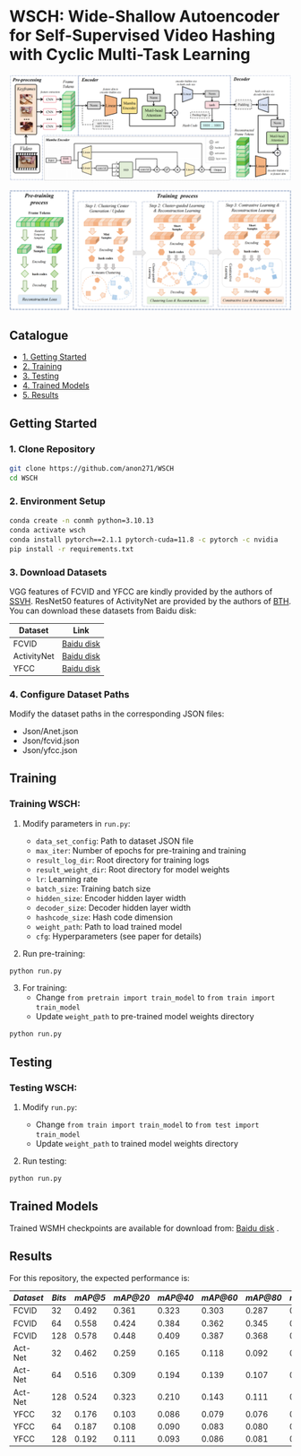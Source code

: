 # WSCH: Wide-Shallow Autoencoder for Self-Supervised Video Hashing with Cyclic Multi-Task Learning

![](figure/model.png)

![](figure/train.png)


## Catalogue <br> 
* [1. Getting Started](#Getting-Started)
* [2. Training](#Training)
* [3. Testing](#Testing)
* [4. Trained Models](#Trained-Models)
* [5. Results](#Results)


## Getting Started

### 1. Clone Repository
```bash
git clone https://github.com/anon271/WSCH
cd WSCH
```

### 2. Environment Setup
```bash
conda create -n conmh python=3.10.13
conda activate wsch
conda install pytorch==2.1.1 pytorch-cuda=11.8 -c pytorch -c nvidia
pip install -r requirements.txt
```

### 3. Download Datasets
VGG features of FCVID and YFCC are kindly provided by the authors of [SSVH]. ResNet50 features of ActivityNet are provided by the authors of [BTH]. You can download these datasets from Baidu disk:

| Dataset | Link |
|---------|------|
| FCVID | [Baidu disk](https://pan.baidu.com/s/1v0qo4PtiZgFB9iLmj3sJIg?pwd=0000) |
| ActivityNet | [Baidu disk](https://pan.baidu.com/s/1cDJ0-6T2-AOeLgp5rBihfA?pwd=0000) |
| YFCC | [Baidu disk](https://pan.baidu.com/s/1jpqcRRFdiemGvlPpukxJ6Q?pwd=0000) |

### 4. Configure Dataset Paths
Modify the dataset paths in the corresponding JSON files:
- Json/Anet.json
- Json/fcvid.json
- Json/yfcc.json

## Training

### Training WSCH:

1. Modify parameters in `run.py`:
   - `data_set_config`: Path to dataset JSON file
   - `max_iter`: Number of epochs for pre-training and training
   - `result_log_dir`: Root directory for training logs
   - `result_weight_dir`: Root directory for model weights
   - `lr`: Learning rate
   - `batch_size`: Training batch size
   - `hidden_size`: Encoder hidden layer width
   - `decoder_size`: Decoder hidden layer width
   - `hashcode_size`: Hash code dimension
   - `weight_path`: Path to load trained model
   - `cfg`: Hyperparameters (see paper for details)

2. Run pre-training:
```bash
python run.py
```

3. For training:
   - Change `from pretrain import train_model` to `from train import train_model`
   - Update `weight_path` to pre-trained model weights directory
```bash
python run.py
```

## Testing

### Testing WSCH:

1. Modify `run.py`:
   - Change `from train import train_model` to `from test import train_model`
   - Update `weight_path` to trained model weights directory

2. Run testing:
```bash
python run.py
```

## Trained Models

Trained WSMH checkpoints are available for download from: [Baidu disk](https://pan.baidu.com/s/1qdCe6eZQR6ijhen_MbDbUg?pwd=mfok#list/path=%2F) .

## Results

For this repository, the expected performance is:

| *Dataset* | *Bits* | *mAP@5* | *mAP@20* | *mAP@40* | *mAP@60* | *mAP@80* | *mAP@100* |
| ---- | ---- | ---- | ---- | ---- | ---- | ---- | ---- |
| FCVID | 32 | 0.492 | 0.361 | 0.323 | 0.303 | 0.287 | 0.273 |
| FCVID | 64 | 0.558 | 0.424 | 0.384 | 0.362 | 0.345 | 0.328 |
| FCVID | 128 | 0.578 | 0.448 | 0.409 | 0.387 | 0.368 | 0.351 |
| Act-Net | 32 | 0.462 | 0.259 | 0.165 | 0.118 | 0.092 | 0.075 |
| Act-Net | 64 | 0.516 | 0.309 | 0.194 | 0.139 | 0.107 | 0.087 |
| Act-Net | 128 | 0.524 | 0.323 | 0.210 | 0.143 | 0.111 | 0.090 |
| YFCC | 32 | 0.176 | 0.103 | 0.086 | 0.079 | 0.076 | 0.073 | 
| YFCC | 64 | 0.187 | 0.108 | 0.090 | 0.083 | 0.080 | 0.077 |
| YFCC | 128 | 0.192 | 0.111 | 0.093 | 0.086 | 0.081 | 0.079 | 


[SSVH]:https://github.com/lixiangpengcs/Self-Supervised-Video-Hashing

[BTH]:https://github.com/Lily1994/BTH


